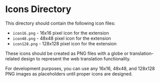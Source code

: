 # Icons Directory

This directory should contain the following icon files:

- `icon16.png` - 16x16 pixel icon for the extension
- `icon48.png` - 48x48 pixel icon for the extension  
- `icon128.png` - 128x128 pixel icon for the extension

These icons should be created as PNG files with a globe or translation-related design to represent the web translation functionality.

For development purposes, you can use any 16x16, 48x48, and 128x128 PNG images as placeholders until proper icons are designed.
